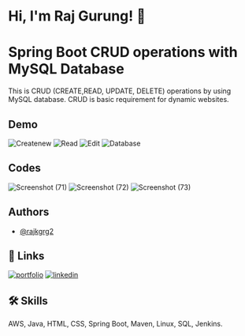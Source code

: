 # Hi, I'm Raj Gurung! 👋
# Spring Boot CRUD operations with MySQL Database

This is CRUD (CREATE,READ, UPDATE, DELETE) operations by using MySQL database.
CRUD is basic requirement for dynamic websites.


## Demo


![Createnew](https://user-images.githubusercontent.com/7123198/188938178-9dd331cd-826e-418f-8cac-da9217ab188b.png)
![Read](https://user-images.githubusercontent.com/7123198/188938307-601de8e4-c33b-499c-9488-02bd9dd7b402.png)
![Edit](https://user-images.githubusercontent.com/7123198/188938512-84c06bd4-5376-426c-8f30-31097f3138c5.png)
![Database](https://user-images.githubusercontent.com/7123198/188938566-3b5abec2-3700-4066-b0cc-c805119fa4da.png)

## Codes
  
![Screenshot (71)](https://user-images.githubusercontent.com/7123198/188981093-9efc45af-1aa6-4652-a410-a341f6611377.png)
![Screenshot (72)](https://user-images.githubusercontent.com/7123198/188981097-64043124-7aaf-46f0-8add-8aae90c4b77f.png)
![Screenshot (73)](https://user-images.githubusercontent.com/7123198/188981098-6fdd4f3e-74c7-4753-a3c6-5e5142fc4b0d.png)

## Authors

- [@rajkgrg2](https://github.com/rajkgrg2)


## 🔗 Links
[![portfolio](https://img.shields.io/badge/my_portfolio-000?style=for-the-badge&logo=ko-fi&logoColor=white)](https://github.com/rajkgrg2)
[![linkedin](https://img.shields.io/badge/linkedin-0A66C2?style=for-the-badge&logo=linkedin&logoColor=white)](https://www.linkedin.com/in/raj-kumar-gurung-b8199623a/)






## 🛠 Skills
AWS, Java, HTML, CSS, Spring Boot, Maven, Linux, SQL, Jenkins.

